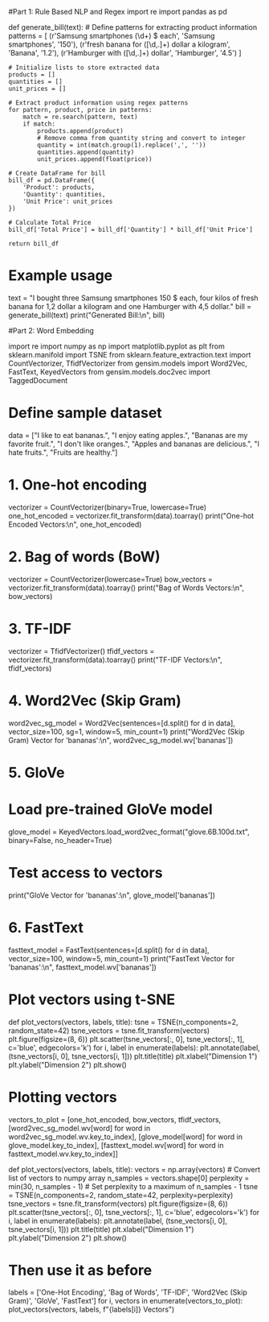 #Part 1: Rule Based NLP and Regex
import re
import pandas as pd

def generate_bill(text):
    # Define patterns for extracting product information
    patterns = [
        (r'Samsung smartphones (\d+) \$ each', 'Samsung smartphones', '150'),
        (r'fresh banana for ([\d,\.]+) dollar a kilogram', 'Banana', '1.2'),
        (r'Hamburger with ([\d,\.]+) dollar', 'Hamburger', '4.5')
    ]

    # Initialize lists to store extracted data
    products = []
    quantities = []
    unit_prices = []

    # Extract product information using regex patterns
    for pattern, product, price in patterns:
        match = re.search(pattern, text)
        if match:
            products.append(product)
            # Remove comma from quantity string and convert to integer
            quantity = int(match.group(1).replace(',', ''))
            quantities.append(quantity)
            unit_prices.append(float(price))

    # Create DataFrame for bill
    bill_df = pd.DataFrame({
        'Product': products,
        'Quantity': quantities,
        'Unit Price': unit_prices
    })

    # Calculate Total Price
    bill_df['Total Price'] = bill_df['Quantity'] * bill_df['Unit Price']

    return bill_df

# Example usage
text = "I bought three Samsung smartphones 150 $ each, four kilos of fresh banana for 1,2 dollar a kilogram and one Hamburger with 4,5 dollar."
bill = generate_bill(text)
print("Generated Bill:\n", bill)

#Part 2: Word Embedding

import re
import numpy as np
import matplotlib.pyplot as plt
from sklearn.manifold import TSNE
from sklearn.feature_extraction.text import CountVectorizer, TfidfVectorizer
from gensim.models import Word2Vec, FastText, KeyedVectors
from gensim.models.doc2vec import TaggedDocument

# Define sample dataset
data = ["I like to eat bananas.",
        "I enjoy eating apples.",
        "Bananas are my favorite fruit.",
        "I don't like oranges.",
        "Apples and bananas are delicious.",
        "I hate fruits.",
        "Fruits are healthy."]

# 1. One-hot encoding
vectorizer = CountVectorizer(binary=True, lowercase=True)
one_hot_encoded = vectorizer.fit_transform(data).toarray()
print("One-hot Encoded Vectors:\n", one_hot_encoded)

# 2. Bag of words (BoW)
vectorizer = CountVectorizer(lowercase=True)
bow_vectors = vectorizer.fit_transform(data).toarray()
print("Bag of Words Vectors:\n", bow_vectors)

# 3. TF-IDF
vectorizer = TfidfVectorizer()
tfidf_vectors = vectorizer.fit_transform(data).toarray()
print("TF-IDF Vectors:\n", tfidf_vectors)

# 4. Word2Vec (Skip Gram)
word2vec_sg_model = Word2Vec(sentences=[d.split() for d in data], vector_size=100, sg=1, window=5, min_count=1)
print("Word2Vec (Skip Gram) Vector for 'bananas':\n", word2vec_sg_model.wv['bananas'])

# 5. GloVe
# Load pre-trained GloVe model
glove_model = KeyedVectors.load_word2vec_format("glove.6B.100d.txt", binary=False, no_header=True)

# Test access to vectors
print("GloVe Vector for 'bananas':\n", glove_model['bananas'])

# 6. FastText
fasttext_model = FastText(sentences=[d.split() for d in data], vector_size=100, window=5, min_count=1)
print("FastText Vector for 'bananas':\n", fasttext_model.wv['bananas'])

# Plot vectors using t-SNE
def plot_vectors(vectors, labels, title):
    tsne = TSNE(n_components=2, random_state=42)
    tsne_vectors = tsne.fit_transform(vectors)
    plt.figure(figsize=(8, 6))
    plt.scatter(tsne_vectors[:, 0], tsne_vectors[:, 1], c='blue', edgecolors='k')
    for i, label in enumerate(labels):
        plt.annotate(label, (tsne_vectors[i, 0], tsne_vectors[i, 1]))
    plt.title(title)
    plt.xlabel("Dimension 1")
    plt.ylabel("Dimension 2")
    plt.show()

# Plotting vectors
vectors_to_plot = [one_hot_encoded, bow_vectors, tfidf_vectors,
                   [word2vec_sg_model.wv[word] for word in word2vec_sg_model.wv.key_to_index],
                   [glove_model[word] for word in glove_model.key_to_index],
                   [fasttext_model.wv[word] for word in fasttext_model.wv.key_to_index]]

def plot_vectors(vectors, labels, title):
    vectors = np.array(vectors)  # Convert list of vectors to numpy array
    n_samples = vectors.shape[0]
    perplexity = min(30, n_samples - 1)  # Set perplexity to a maximum of n_samples - 1
    tsne = TSNE(n_components=2, random_state=42, perplexity=perplexity)
    tsne_vectors = tsne.fit_transform(vectors)
    plt.figure(figsize=(8, 6))
    plt.scatter(tsne_vectors[:, 0], tsne_vectors[:, 1], c='blue', edgecolors='k')
    for i, label in enumerate(labels):
        plt.annotate(label, (tsne_vectors[i, 0], tsne_vectors[i, 1]))
    plt.title(title)
    plt.xlabel("Dimension 1")
    plt.ylabel("Dimension 2")
    plt.show()

# Then use it as before
labels = ['One-Hot Encoding', 'Bag of Words', 'TF-IDF', 'Word2Vec (Skip Gram)', 'GloVe', 'FastText']
for i, vectors in enumerate(vectors_to_plot):
    plot_vectors(vectors, labels, f"{labels[i]} Vectors")
